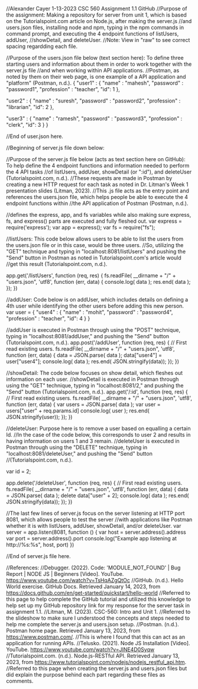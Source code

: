 //Alexander Cayer 1-13-2023 CSC 560 Assignment 1.1 GitHub
//Purpose of the assignment: Making a repository for server from unit 1, which is based on the Tutorialspoint.com article on Node.js, after making the server.js 
//and users.json files, installing node and npm, typing in the npm commands in command prompt, and executing the 4 endpoint functions of listUsers, addUser,
//showDetail, and deleteUser.
//Note: View in "raw" to see correct spacing regardding each file.

//Purpose of the users.json file below (text section here): To define three starting users and information about them in order to work together with the server.js file
//and when working within API applications.
//Postman, as noted by them on their web page, is one example of a API application and "platform" (Postman, n.d.). 
{
   "user1" : {
      "name" : "mahesh",
      "password" : "password1",
      "profession" : "teacher",
      "id": 1
   },
   
   "user2" : {
      "name" : "suresh",
      "password" : "password2",
      "profession" : "librarian",
      "id": 2
   },
   
   "user3" : {
      "name" : "ramesh",
      "password" : "password3",
      "profession" : "clerk",
      "id": 3
   }
}

//End of user.json here.

//Beginning of server.js file down below:

//Purpose of the server.js file below (acts as text section here on GitHub): To help define the 4 endpoint functions and information needed to perform the 4 API tasks
//of listUsers, addUser, showDetail (or ":id"), and deleteUser (Tutorialspoint.com, n.d.). 
//These requests are made in Postman by creating a new HTTP request for each task as noted in Dr. Litman's Week 1 presentation slides (Litman, 2023). 
//This .js file acts as the entry point and references the users.json file, which helps people be able to execute the 4 endpoint functions within 
//the API application of Postman (Postman, n.d.).

//defines the express, app, and fs variables while also making sure express, fs, and express() parts are executed and fully fleshed out.
var express = require('express');
var app = express();
var fs = require("fs");

//listUsers: This code below allows users to be able to list the users from the users.json file or in this case, would be three users.
//So, utilizing the "GET" technique and typing in "localhost:8081/listUsers" and pushing the "Send" button in Postman as noted in Tutorialspoint.com's article would
//get this result (Tutorialspoint.com, n.d.).

app.get('/listUsers', function (req, res) {
   fs.readFile( __dirname + "/" + "users.json", 'utf8', function (err, data) {
      console.log( data );
      res.end( data );
   });
})

//addUser: Code below is on addUser, which includes details on defining a 4th user while identifying the other users before adding this new person.
var user = {
   "user4" : {
      "name" : "mohit",
      "password" : "password4",
      "profession" : "teacher",
      "id": 4
   }
}

//addUser is executed in Postman through using the "POST" technique, typing in "localhost:8081/addUser," and pushing the "Send" button (Tutorialspoint.com, n.d.).
app.post('/addUser', function (req, res) {
   // First read existing users.
   fs.readFile( __dirname + "/" + "users.json", 'utf8', function (err, data) {
      data = JSON.parse( data );
      data["user4"] = user["user4"];
      console.log( data );
      res.end( JSON.stringify(data));
   });
})

//showDetail: The code below focuses on show detail, which fleshes out information on each user.
//showDetail is executed in Postman through using the "GET" technique, typing in "localhost:8081/2," and pushing the "Send" button (Tutorialspoint.com, n.d.).
app.get('/:id', function (req, res) {
   // First read existing users.
   fs.readFile( __dirname + "/" + "users.json", 'utf8', function (err, data) {
      var users = JSON.parse( data );
      var user = users["user" + req.params.id] 
      console.log( user );
      res.end( JSON.stringify(user));
   });
})

//deleteUser: Purpose here is to remove a user based on equalling a certain Id. 
//In the case of the code below, this corresponds to user 2 and results in having information on users 1 and 3 remain.
//deleteUser is executed in Postman through using the "DELETE" technique, typing in "localhost:8081/deleteUser," and pushing the "Send" button 
//(Tutorialspoint.com, n.d.).

var id = 2;

app.delete('/deleteUser', function (req, res) {
   // First read existing users.
   fs.readFile( __dirname + "/" + "users.json", 'utf8', function (err, data) {
      data = JSON.parse( data );
      delete data["user" + 2];
      console.log( data );
      res.end( JSON.stringify(data));
   });
})


//The last few lines of server.js focus on the server listening at HTTP port 8081, which allows people to test the server 
//with applications like Postman whether it is with listUsers, addUser, showDetail, and/or deleteUser.
var server = app.listen(8081, function () {
   var host = server.address().address
   var port = server.address().port
   console.log("Example app listening at http://%s:%s", host, port)
})

//End of server.js file here.

//References:
//Debugger. (2022). Code: 'MODULE_NOT_FOUND' | Bug Report | NODE JS | Beginners [Video]. YouTube. https://www.youtube.com/watch?v=TsHqAZgQtOc
//GitHub. (n.d.). Hello World exercise. GitHub Docs. Retrieved January 14, 2023, from https://docs.github.com/en/get-started/quickstart/hello-world
//Referred to this page to help complete the GitHub tutorial and utilized this knowledge to help set up my GitHub repository link for my response for the server task in assignment 1.1.
//Litman, M. (2023). CSC-560: Intro and Unit 1. 
//Referred to the slideshow to make sure I understood the concepts and steps needed to help me complete the server.js and users.json setup.
//Postman. (n.d.). Postman home page. Retrieved January 13, 2023, from https://www.postman.com/. 
//This is where I found that this can act as an application for running APIs.
//Telusko. (2021). Node JS Installation [Video]. YouTube. https://www.youtube.com/watch?v=JINE4D0Syqw
//Tutorialspoint.com. (n.d.). Node.js-RESTful API. Retrieved January 13, 2023, from https://www.tutorialspoint.com/nodejs/nodejs_restful_api.htm. 
//Referred to this page when creating the server.js and users.json files but did explain the purpose behind each part regarding these files as comments.
